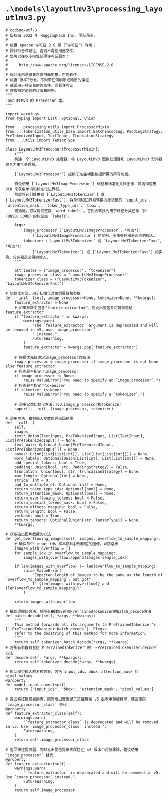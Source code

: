 # `.\models\layoutlmv3\processing_layoutlmv3.py`

```
# coding=utf-8
# 版权归 2022 年 HuggingFace Inc. 团队所有。
#
# 根据 Apache 许可证 2.0 版（“许可证”）许可；
# 除非符合许可证，否则不得使用此文件。
# 您可以在以下网址获得许可证副本：
#
#     http://www.apache.org/licenses/LICENSE-2.0
#
# 除非适用法律要求或书面同意，否则软件
# 根据“原样”分发，不附带任何明示或暗示的保证
# 或适用于特定目的的条件。查看许可证
# 获取特定语言的权限和限制。
"""
LayoutLMv3 的 Processor 类。
"""

import warnings
from typing import List, Optional, Union

from ...processing_utils import ProcessorMixin
from ...tokenization_utils_base import BatchEncoding, PaddingStrategy, PreTokenizedInput, TextInput, TruncationStrategy
from ...utils import TensorType

class LayoutLMv3Processor(ProcessorMixin):
    r"""
    构建一个 LayoutLMv3 处理器，将 LayoutLMv3 图像处理器和 LayoutLMv3 分词器结合为单个处理器。

    [`LayoutLMv3Processor`] 提供了准备模型数据所需的所有功能。

    首先使用 [`LayoutLMv3ImageProcessor`] 调整和标准化文档图像，可选择应用 OCR 来获取单词和标准化边界框。
    然后将它们提供给 [`LayoutLMv3Tokenizer`] 或 [`LayoutLMv3TokenizerFast`]，将单词和边界框转换为标记级的 `input_ids`、`attention_mask`、`token_type_ids`、`bbox`。
    可选地，可以提供整数 `word_labels`，它们会转换为用于标记分类任务（如 FUNSD、CORD）的标记级 `labels`。

    Args:
        image_processor (`LayoutLMv3ImageProcessor`, *可选*):
            [`LayoutLMv3ImageProcessor`] 的实例。图像处理器是必需的输入。
        tokenizer (`LayoutLMv3Tokenizer` 或 `LayoutLMv3TokenizerFast`, *可选*):
            [`LayoutLMv3Tokenizer`] 或 [`LayoutLMv3TokenizerFast`] 的实例。分词器是必需的输入。
    """

    attributes = ["image_processor", "tokenizer"]
    image_processor_class = "LayoutLMv3ImageProcessor"
    tokenizer_class = ("LayoutLMv3Tokenizer", "LayoutLMv3TokenizerFast")
```  
    # 初始化方法，用于初始化对象的属性和参数
    def __init__(self, image_processor=None, tokenizer=None, **kwargs):
        feature_extractor = None
        # 如果参数中包含"feature_extractor"，则发出警告并将其赋值给feature_extractor
        if "feature_extractor" in kwargs:
            warnings.warn(
                "The `feature_extractor` argument is deprecated and will be removed in v5, use `image_processor`"
                " instead.",
                FutureWarning,
            )
            feature_extractor = kwargs.pop("feature_extractor")
        
        # 根据优先级确定image_processor的取值
        image_processor = image_processor if image_processor is not None else feature_extractor
        # 检查是否指定了image_processor
        if image_processor is None:
            raise ValueError("You need to specify an `image_processor`.")
        # 检查是否指定了tokenizer
        if tokenizer is None:
            raise ValueError("You need to specify a `tokenizer`.")
    
        # 调用父类初始化方法，传入image_processor和tokenizer
        super().__init__(image_processor, tokenizer)
    
    # 调用方法，根据输入参数处理返回结果
    def __call__(
        self,
        images,
        text: Union[TextInput, PreTokenizedInput, List[TextInput], List[PreTokenizedInput]] = None,
        text_pair: Optional[Union[PreTokenizedInput, List[PreTokenizedInput]]] = None,
        boxes: Union[List[List[int]], List[List[List[int]]]] = None,
        word_labels: Optional[Union[List[int], List[List[int]]] = None,
        add_special_tokens: bool = True,
        padding: Union[bool, str, PaddingStrategy] = False,
        truncation: Union[bool, str, TruncationStrategy] = None,
        max_length: Optional[int] = None,
        stride: int = 0,
        pad_to_multiple_of: Optional[int] = None,
        return_token_type_ids: Optional[bool] = None,
        return_attention_mask: Optional[bool] = None,
        return_overflowing_tokens: bool = False,
        return_special_tokens_mask: bool = False,
        return_offsets_mapping: bool = False,
        return_length: bool = False,
        verbose: bool = True,
        return_tensors: Optional[Union[str, TensorType]] = None,
        **kwargs,
    
    # 获取溢出图片数据的方法
    def get_overflowing_images(self, images, overflow_to_sample_mapping):
        # 确保每个`input_ids`样本都映射到相应的图像，以防溢出
        images_with_overflow = []
        for sample_idx in overflow_to_sample_mapping:
            images_with_overflow.append(images[sample_idx])
    
        if len(images_with_overflow) != len(overflow_to_sample_mapping):
            raise ValueError(
                "Expected length of images to be the same as the length of `overflow_to_sample_mapping`, but got"
                f" {len(images_with_overflow)} and {len(overflow_to_sample_mapping)}"
            )
    
        return images_with_overflow
    
    # 批处理解码方法，将所有��数传递给PreTrainedTokenizer的batch_decode方法
    def batch_decode(self, *args, **kwargs):
        """
        This method forwards all its arguments to PreTrainedTokenizer's [`~PreTrainedTokenizer.batch_decode`]. Please
        refer to the docstring of this method for more information.
        """
        return self.tokenizer.batch_decode(*args, **kwargs)
    # 将所有参数转发给 PreTrainedTokenizer 的 `~PreTrainedTokenizer.decode` 方法
    def decode(self, *args, **kwargs):
        return self.tokenizer.decode(*args, **kwargs)

    # 返回模型输入的名称列表，包括 input_ids、bbox、attention_mask 和 pixel_values
    @property
    def model_input_names(self):
        return ["input_ids", "bbox", "attention_mask", "pixel_values"]

    # 返回特征提取器的类，同时发出警告提示该属性在 v5 版本中将被移除，建议使用 `image_processor_class` 替代
    @property
    def feature_extractor_class(self):
        warnings.warn(
            "`feature_extractor_class` is deprecated and will be removed in v5. Use `image_processor_class` instead.",
            FutureWarning,
        )
        return self.image_processor_class

    # 返回特征提取器，同时发出警告提示该属性在 v5 版本中将被移除，建议使用 `image_processor` 替代
    @property
    def feature_extractor(self):
        warnings.warn(
            "`feature_extractor` is deprecated and will be removed in v5. Use `image_processor` instead.",
            FutureWarning,
        )
        return self.image_processor
```